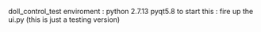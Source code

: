 doll_control_test
enviroment : python 2.7.13
             pyqt5.8
to start this :
fire up the ui.py
(this is just a testing version)
